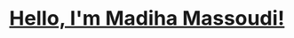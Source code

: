 <h1><span style="color: blue; font-size: 36px;"><a href='https://github.com/MadihaMassoudi'>Hello, I'm Madiha Massoudi!</a></span></h1>
